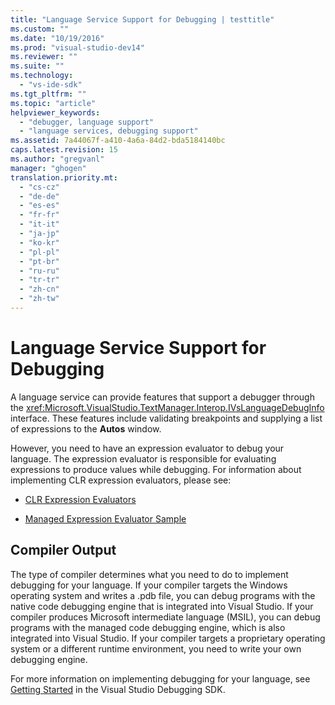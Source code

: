 ```yaml
---
title: "Language Service Support for Debugging | testtitle"
ms.custom: ""
ms.date: "10/19/2016"
ms.prod: "visual-studio-dev14"
ms.reviewer: ""
ms.suite: ""
ms.technology: 
  - "vs-ide-sdk"
ms.tgt_pltfrm: ""
ms.topic: "article"
helpviewer_keywords: 
  - "debugger, language support"
  - "language services, debugging support"
ms.assetid: 7a44067f-a410-4a6a-84d2-bda5184140bc
caps.latest.revision: 15
ms.author: "gregvanl"
manager: "ghogen"
translation.priority.mt: 
  - "cs-cz"
  - "de-de"
  - "es-es"
  - "fr-fr"
  - "it-it"
  - "ja-jp"
  - "ko-kr"
  - "pl-pl"
  - "pt-br"
  - "ru-ru"
  - "tr-tr"
  - "zh-cn"
  - "zh-tw"
---
```

# Language Service Support for Debugging
A language service can provide features that support a debugger through the <xref:Microsoft.VisualStudio.TextManager.Interop.IVsLanguageDebugInfo> interface. These features include validating breakpoints and supplying a list of expressions to the **Autos** window.  
  
 However, you need to have an expression evaluator to debug your language. The expression evaluator is responsible for evaluating expressions to produce values while debugging. For information about implementing CLR expression evaluators, please see:  
  
-   [CLR Expression Evaluators](https://github.com/Microsoft/ConcordExtensibilitySamples/wiki/CLR-Expression-Evaluators)  
  
-   [Managed Expression Evaluator Sample](https://github.com/Microsoft/ConcordExtensibilitySamples/wiki/Managed-Expression-Evaluator-Sample)  
  
## Compiler Output  
 The type of compiler determines what you need to do to implement debugging for your language. If your compiler targets the Windows operating system and writes a .pdb file, you can debug programs with the native code debugging engine that is integrated into Visual Studio. If your compiler produces Microsoft intermediate language (MSIL), you can debug programs with the managed code debugging engine, which is also integrated into Visual Studio. If your compiler targets a proprietary operating system or a different runtime environment, you need to write your own debugging engine.  
  
 For more information on implementing debugging for your language, see [Getting Started](../extensibility-debugger/getting-started-with-debugger-extensibility.md) in the Visual Studio Debugging SDK.